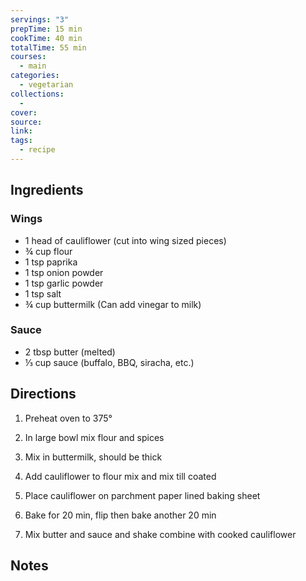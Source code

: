 ```yaml
---
servings: "3"
prepTime: 15 min
cookTime: 40 min
totalTime: 55 min
courses:
  - main
categories:
  - vegetarian
collections:
  - 
cover:
source:
link:
tags:
  - recipe
---
```





## Ingredients

### Wings

- 1 head of cauliflower (cut into wing sized pieces)
- ¾ cup flour
- 1 tsp paprika
- 1 tsp onion powder
- 1 tsp garlic powder
- 1 tsp salt
- ¾ cup buttermilk (Can add vinegar to milk)

### Sauce

- 2 tbsp butter (melted)
- ⅓ cup sauce (buffalo, BBQ, siracha, etc.)


## Directions

1. Preheat oven to 375° 

2. In large bowl mix flour and spices

3. Mix in buttermilk, should be thick

4. Add cauliflower to flour mix and mix till coated

5. Place cauliflower on parchment paper lined baking sheet

6. Bake for 20 min, flip then bake another 20 min

7. Mix butter and sauce and shake combine with cooked cauliflower


## Notes